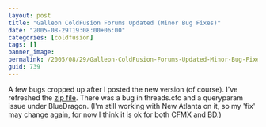 ```yaml
---
layout: post
title: "Galleon ColdFusion Forums Updated (Minor Bug Fixes)"
date: "2005-08-29T19:08:00+06:00"
categories: [coldfusion]
tags: []
banner_image: 
permalink: /2005/08/29/Galleon-ColdFusion-Forums-Updated-Minor-Bug-Fixes
guid: 739
---
```


A few bugs cropped up after I posted the new version (of course). I've refreshed the <a href="http://ray.camdenfamily.com/downloads/forums.zip">zip file</a>. There was a bug in threads.cfc and a queryparam issue under BlueDragon. (I'm still working with New Atlanta on it, so my 'fix' may change again, for now I think it is ok for both CFMX and BD.)